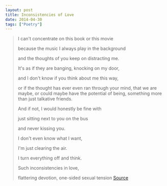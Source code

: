 ```yaml
---
layout: post
title: Inconsistencies of Love
date: 2014-04-30
tags: ["Poetry"]
---
```


> I can't concentrate on this book or this movie> 
> because the music I always play in the background > 
> and the thoughts of you keep on distracting me.> 
> It's as if they are banging, knocking on my door,> 
> and I don't know if you think about me this way,> 
> or if the thought has ever even ran through your mind, that we are maybe, or could maybe have the potential of being, something more than just talkative friends.> 
> 
> And if not, I would honestly be fine with> 
> just sitting next to you on the bus> 
> and never kissing you.> 
> I don't even know what I want,> 
> I'm just clearing the air.> 
> I turn everything off and think.> 
> Such inconsistencies in love,> 
> flattering devotion, one-sided sexual tension
[Source](http://www.reddit.com/r/Poetry/comments/24br7d/inconsistencies_of_love_oc/)